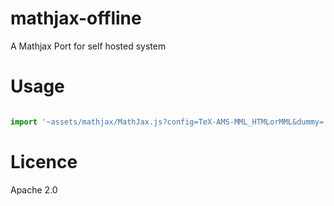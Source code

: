 # mathjax-offline

A Mathjax Port for self hosted system

# Usage

```jsx

import '~assets/mathjax/MathJax.js?config=TeX-AMS-MML_HTMLorMML&dummy=.js';

```

# Licence

Apache 2.0

